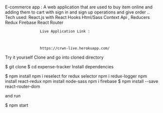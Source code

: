 E-commerce app : A web application that are used to buy item online and adding them to cart with sign in and sign up operations and give order .. 
                    Tech used:
                    React.js with React Hooks
                    Html/Sass
                    Context Api , Reducers 
                    Redux 
                    Firebase 
                    React Router 
                    
                    Live Application Link : 
                    
                    
                    
                    https://crwn-live.herokuapp.com/
                    
                    
                    
                    
                    
Try it yourself Clone and go into cloned directory

$ git clone $ cd expense-tracker Install dependencies

$ npm install
npm i reselect    for redux selector 
npm i redux-logger
npm install react-redux 
npm install node-sass
npm i firebase
$ npm install --save react-router-dom



and run

 $ npm start
